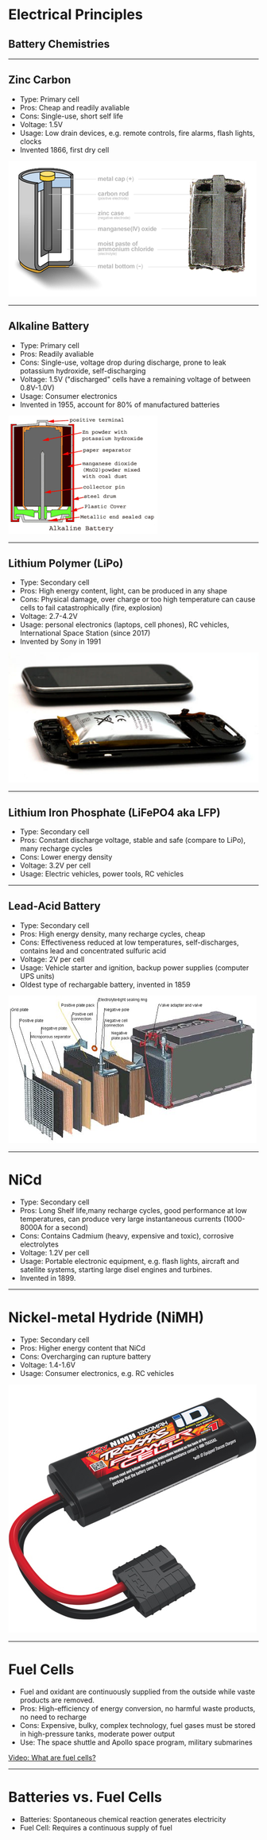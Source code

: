 # Electrical Principles
## Battery Chemistries

---

## Zinc Carbon
- Type: Primary cell
- Pros: Cheap and readily avaliable
- Cons: Single-use, short self life
- Voltage: 1.5V
- Usage: Low drain devices, e.g. remote controls, fire alarms, flash lights, clocks 
- Invented 1866, first dry cell

![Zinc Carbon Battery](images/zinc-carbon-battery.png)

---

## Alkaline Battery
- Type: Primary cell
- Pros: Readily avaliable
- Cons: Single-use, voltage drop during discharge, prone to leak potassium hydroxide, self-discharging 
- Voltage: 1.5V ("discharged" cells have a remaining voltage of between 0.8V-1.0V)
- Usage: Consumer electronics
- Invented in 1955, account for 80% of manufactured batteries

![Alkaline Battery](images/alkaline-battery.gif)

---

## Lithium Polymer (LiPo)
- Type: Secondary cell
- Pros: High energy content, light, can be produced in any shape
- Cons: Physical damage, over charge or too high temperature can cause cells to fail catastrophically (fire, explosion)
- Voltage: 2.7-4.2V
- Usage: personal electronics (laptops, cell phones), RC vehicles, International Space Station (since 2017)
- Invented by Sony in 1991

![LiPo Battery](images/lipo-battery.jpg)

---

## Lithium Iron Phosphate (LiFePO4 aka LFP)
- Type: Secondary cell
- Pros: Constant discharge voltage, stable and safe (compare to LiPo), many recharge cycles
- Cons: Lower energy density
- Voltage: 3.2V per cell
- Usage: Electric vehicles, power tools, RC vehicles

---

## Lead-Acid Battery
- Type: Secondary cell
- Pros: High energy density, many recharge cycles, cheap
- Cons: Effectiveness reduced at low temperatures, self-discharges, contains lead and concentrated sulfuric acid
- Voltage: 2V per cell
- Usage: Vehicle starter and ignition, backup power supplies (computer UPS units)
- Oldest type of rechargable battery, invented in 1859

![Lead Acid Battery](images/lead-acid-battery.jpg)

---

# NiCd
- Type: Secondary cell
- Pros: Long Shelf life,many recharge cycles, good performance at low temperatures, can produce very large instantaneous currents (1000-8000A for a second)
- Cons: Contains Cadmium (heavy, expensive and toxic), corrosive electrolytes
- Voltage: 1.2V per cell
- Usage: Portable electronic equipment, e.g. flash lights, aircraft and satellite systems, starting large disel engines and turbines.
- Invented in 1899.

---

# Nickel-metal Hydride (NiMH)
- Type: Secondary cell
- Pros: Higher energy content that NiCd
- Cons: Overcharging can rupture battery
- Voltage: 1.4-1.6V
- Usage: Consumer electronics, e.g. RC vehicles

![NiMH Battery](images/nimh-battery.jpg)

---

# Fuel Cells
- Fuel and oxidant are continuously supplied from the outside while vaste products are removed.
- Pros: High-efficiency of energy conversion, no harmful waste products, no need to recharge
- Cons: Expensive, bulky, complex technology, fuel gases must be stored in high-pressure tanks, moderate power output
- Use: The space shuttle and Apollo space program, military submarines

[Video: What are fuel cells?](https://www.youtube.com/watch?v=Tk_iIzOUjTU) 

---

# Batteries vs. Fuel Cells
- Batteries: Spontaneous chemical reaction generates electricity
- Fuel Cell: Requires a continuous supply of fuel
